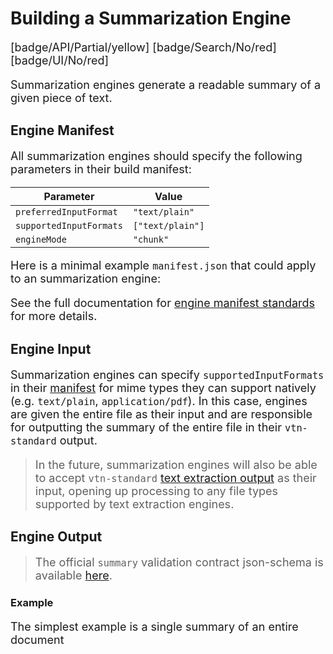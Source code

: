 # Building a Summarization Engine

[badge/API/Partial/yellow]
[badge/Search/No/red]
[badge/UI/No/red]

Summarization engines generate a readable summary of a given piece of text.

## Engine Manifest

All summarization engines should specify the following parameters in their build manifest:

| Parameter | Value |
| --------- | ----- |
| `preferredInputFormat` | `"text/plain"` |
| `supportedInputFormats` | `["text/plain"]` |
| `engineMode` | `"chunk"` |

Here is a minimal example `manifest.json` that could apply to an summarization engine:

[](manifest.example.json ':include :type=code json')

See the full documentation for [engine manifest standards](/developer/engines/standards/engine-manifest/) for more details.

## Engine Input

Summarization engines can specify `supportedInputFormats` in their [manifest](/developer/engines/standards/engine-manifest/) for mime types they can support natively (e.g. `text/plain`, `application/pdf`).
In this case, engines are given the entire file as their input and are responsible for outputting the summary of the entire file in their `vtn-standard` output.

> In the future, summarization engines will also be able to accept `vtn-standard` [text extraction output](/developer/engines/cognitive/text/text-extraction/?id=engine-output) as their input, opening up processing to any file types supported by text extraction engines.

## Engine Output

> The official `summary` validation contract json-schema is available
[here](/schemas/vtn-standard/summary/summary.json ':ignore').

### Example

The simplest example is a single summary of an entire document

[](../../../../../../schemas/vtn-standard/summary/examples/simple.json ':include :type=code json')

<!--TODO: Technically, summary also exists on the series array object but there doesn't seem like many use cases for that.-->
<!--TODO: Consider adding summary to the object array so it can be specified on a per-phrase basis.-->

<style>
     p, ul, ol, li { font-size: 18px !important;}
</style>